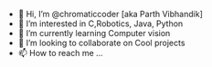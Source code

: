 - 👋 Hi, I’m @chromaticcoder [aka Parth Vibhandik]
- 👀 I’m interested in C,Robotics, Java, Python
- 🌱 I’m currently learning Computer vision
- 💞️ I’m looking to collaborate on Cool projects
- 📫 How to reach me ...

<!---
chromaticcoder/chromaticcoder is a ✨ special ✨ repository because its `README.md` (this file) appears on your GitHub profile.
You can click the Preview link to take a look at your changes.
--->
